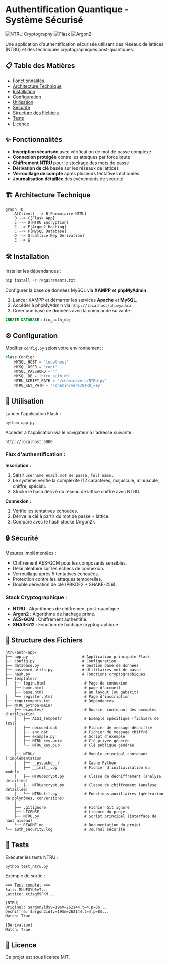 # Authentification Quantique - Système Sécurisé

![NTRU Cryptography](https://img.shields.io/badge/Crypto-Post%20Quantum-blue)
![Flask](https://img.shields.io/badge/Framework-Flask-green)
![Argon2](https://img.shields.io/badge/Hashing-Argon2-red)

Une application d'authentification sécurisée utilisant des réseaux de lattices (NTRU) et des techniques cryptographiques post-quantiques.

## 📋 Table des Matières
- [Fonctionnalités](#-fonctionnalités)
- [Architecture Technique](#-architecture-technique)
- [Installation](#-installation)
- [Configuration](#-configuration)
- [Utilisation](#-utilisation)
- [Sécurité](#-sécurité)
- [Structure des Fichiers](#-structure-des-fichiers)
- [Tests](#-tests)
- [Licence](#-licence)

## ✨ Fonctionnalités
- **Inscription sécurisée** avec vérification de mot de passe complexe
- **Connexion protégée** contre les attaques par force brute
- **Chiffrement NTRU** pour le stockage des mots de passe
- **Dérivation de clé** basée sur les réseaux de lattices
- **Verrouillage de compte** après plusieurs tentatives échouées
- **Journalisation détaillée** des événements de sécurité

## 🏗 Architecture Technique
```mermaid
graph TD
    A[Client] --> B[Formulaire HTML]
    B --> C[Flask App]
    C --> D[NTRU Encryption]
    C --> E[Argon2 Hashing]
    C --> F[MySQL Database]
    D --> G[Lattice Key Derivation]
    E --> G
```

## 🛠 Installation

Installer les dépendances :

```bash
pip install -r requirements.txt
```

Configurer la base de données MySQL via **XAMPP** et **phpMyAdmin** :
1. Lancer XAMPP et démarrer les services **Apache** et **MySQL**.
2. Accéder à phpMyAdmin via `http://localhost/phpmyadmin`.
3. Créer une base de données avec la commande suivante :

```sql
CREATE DATABASE ntru_auth_db;
```

## ⚙ Configuration
Modifier `config.py` selon votre environnement :

```python
class Config:
    MYSQL_HOST = 'localhost'
    MYSQL_USER = 'root'
    MYSQL_PASSWORD = ''
    MYSQL_DB = 'ntru_auth_db'
    NTRU_SCRIPT_PATH = '/chemin/vers/NTRU.py'
    NTRU_KEY_PATH = '/chemin/vers/NTRU_key'
```

## 🚀 Utilisation
Lancer l'application Flask :

```bash
python app.py
```

Accéder à l'application via le navigateur à l'adresse suivante :

```
http://localhost:5000
```

### Flux d'authentification :
**Inscription :**
1. Saisir `username`, `email`, `mot de passe` , `full name` .
2. Le système vérifie la complexité (12 caractères, majuscule, minuscule, chiffre, spécial).
3. Stocke le hash dérivé du réseau de lattice chiffré avec NTRU.

**Connexion :**
1. Vérifie les tentatives échouées.
2. Dérive la clé à partir du mot de passe + lattice.
3. Compare avec le hash stocké (Argon2).

## 🔒 Sécurité
Mesures implémentées :
- Chiffrement AES-GCM pour les composants sensibles.
- Délai aléatoire sur les échecs de connexion.
- Verrouillage après 5 tentatives échouées.
- Protection contre les attaques temporelles.
- Double dérivation de clé (PBKDF2 + SHAKE-256).

### Stack Cryptographique :
- **NTRU** : Algorithmes de chiffrement post-quantique.
- **Argon2** : Algorithme de hachage primé.
- **AES-GCM** : Chiffrement authentifié.
- **SHA3-512** : Fonction de hachage cryptographique.

## 📂 Structure des Fichiers
```plaintext
ntru-auth-app/
├── app.py                        # Application principale Flask
├── config.py                     # Configuration
├── database.py                   # Gestion base de données
├── password_utils.py             # Utilitaires mot de passe
├── hash.py                       # Fonctions cryptographiques
├── templates/
│   ├── login.html                 # Page de connexion
    ├── home.html                  # page d'accueil
    ├── base.html                  # un layout (ou gabarit)
│   └── register.html              # Page d'inscription
├── requirements.txt               # Dépendances
├── NTRU_python-main/              
    ├── examples/                  # Dossier contenant des exemples d'utilisation
    │   ├── A1S1_Tempest/          # Exemple spécifique (fichiers de test)
    │   ├── decoded.dat            # Fichier de message déchiffré
    │   ├── enc.dat                # Fichier de message chiffré  
    │   ├── example.py             # Script d'exemple
    │   ├── NTRU_key.priv          # Clé privée générée
    │   └── NTRU_key.pub           # Clé publique générée
    │
    ├── NTRU/                      # Module principal contenant l'implémentation
    │   ├── __pycache__/           # Cache Python
    │   ├── __init__.py            # Fichier d'initialisation du module
    │   ├── NTRUdecrypt.py         # Classe de déchiffrement (analyse détaillée)
    │   ├── NTRUencrypt.py         # Classe de chiffrement (analyse détaillée)
    │   └── NTRUutil.py            # Fonctions auxiliaires (génération de polynômes, conversions)
    │
    ├── .gitignore                 # Fichier Git ignore
    ├── LICENSE                    # Licence du projet
    ├── NTRU.py                    # Script principal (interface de haut niveau)
    └── README.md                  # Documentation du projet       
└── auth_security.log              # Journal sécurité
```

## 🧪 Tests
Exécuter les tests NTRU :

```bash
python test_ntru.py
```

Exemple de sortie :

```plaintext
=== Test complet ===
Salt: MLUFGYU5eT...
Lattice: Xt3agM9FKM...

[NTRU]
Original: $argon2id$v=19$m=262144,t=4,p=8$...
Déchiffré: $argon2id$v=19$m=262144,t=4,p=8$...
Match: True

[Dérivation]
Match: True
```

## 📜 Licence
Ce projet est sous licence MIT.